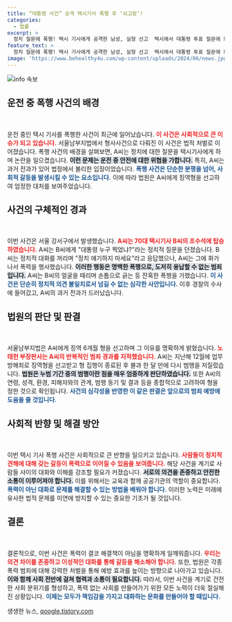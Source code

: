 ```yaml
---
title: “대통령 사건” 승객 택시기사 폭행 후 ‘쇠고랑’!
categories:
  - 법률
excerpt: >
  정치 질문에 폭행! 택시 기사에게 공격한 남성, 실형 선고  택시에서 대통령 투표 질문에 화를 낸 전과범의 만행, 법의 심판을 받다. 과연 어떤 사건이었을까? 클릭해 확인하세요!
feature_text: >
  정치 질문에 폭행! 택시 기사에게 공격한 남성, 실형 선고  택시에서 대통령 투표 질문에 화를 낸 전과범의 만행, 법의 심판을 받다. 과연 어떤 사건이었을까? 클릭해 확인하세요!
image: 'https://www.behealthy4u.com/wp-content/uploads/2024/06/news.jpg'
---
```


<p><img src="https://www.behealthy4u.com/wp-content/uploads/2024/06/news.jpg" alt="info 속보" /></p>

<h2 data-ke-size="size26">운전 중 폭행 사건의 배경</h2>

<p data-ke-size="size16">&nbsp;</p>

<p>운전 중인 택시 기사를 폭행한 사건이 최근에 일어났습니다. <b><span style="color: #ee2323;">이 사건은 사회적으로 큰 이슈가 되고 있습니다.</span></b> 서울남부지법에서 형사사건으로 다뤄진 이 사건은 법적 처벌로 이어졌습니다. 폭행 사건의 배경을 살펴보면, A씨는 정치에 대한 질문을 택시기사에게 하며 논란을 일으켰습니다. <b><span style="background-color: #21538527;">이런 문제는 운전 중 안전에 대한 위협을 가합니다.</span></b> 특히, A씨는 과거 전과가 있어 법정에서 불리한 입장이었습니다. <b><span style="color: #1a5490;">폭행 사건은 단순한 분쟁을 넘어, 사회적 갈등을 발생시킬 수 있는 요소입니다.</span></b> 이에 따라 법원은 A씨에게 징역형을 선고하여 엄정한 대처를 보여주었습니다.</p>

<h2 data-ke-size="size26">사건의 구체적인 경과</h2>

<p data-ke-size="size16">&nbsp;</p>

<p>이번 사건은 서울 강서구에서 발생했습니다. <b><span style="color: #ee2323;">A씨는 70대 택시기사 B씨의 조수석에 탑승하였습니다.</span></b> A씨는 B씨에게 "대통령 누구 찍었냐?"라는 정치적 질문을 던졌습니다. B씨는 정치적 대화를 꺼리며 "정치 얘기하지 마세요"라고 응답했으나, A씨는 그에 화가 나서 폭력을 행사했습니다. <b><span style="background-color: #21538527;">이러한 행동은 명백한 폭행으로, 도저히 용납할 수 없는 범죄입니다.</span></b> A씨는 B씨의 얼굴을 때리며 손톱으로 긁는 등 잔혹한 폭행을 가했습니다. <b><span style="color: #1a5490;">이 사건은 단순히 정치적 의견 불일치로서 넘길 수 없는 심각한 사안입니다.</span></b> 이후 경찰의 수사에 들어갔고, A씨의 과거 전과가 드러났습니다.</p>

<h2 data-ke-size="size26">법원의 판단 및 판결</h2>

<p data-ke-size="size16">&nbsp;</p>

<p>서울남부지법은 A씨에게 징역 6개월 형을 선고하며 그 이유를 명확하게 밝혔습니다. <b><span style="color: #ee2323;">노태헌 부장판사는 A씨의 반복적인 범죄 경과를 지적했습니다.</span></b> A씨는 지난해 12월에 업무방해죄로 징역형을 선고받고 형 집행이 종료된 후 불과 한 달 만에 다시 범행을 저질렀습니다. <b><span style="background-color: #21538527;">법원은 누범 기간 중의 범행이란 점을 매우 엄중하게 판단하였습니다.</span></b> 또한 A씨의 연령, 성격, 환경, 피해자와의 관계, 범행 동기 및 결과 등을 종합적으로 고려하여 형을 정한 것으로 확인됩니다. <b><span style="color: #1a5490;">사건의 심각성을 반영한 이 같은 판결은 앞으로의 범죄 예방에 도움을 줄 것입니다.</span></b></p>

<h2 data-ke-size="size26">사회적 반향 및 해결 방안</h2>

<p data-ke-size="size16">&nbsp;</p>

<p>이번 택시 기사 폭행 사건은 사회적으로 큰 반향을 일으키고 있습니다. <b><span style="color: #ee2323;">사람들이 정치적 견해에 대해 갖는 갈등이 폭력으로 이어질 수 있음을 보여줍니다.</span></b> 해당 사건을 계기로 사람들 사이의 대화와 이해를 강조할 필요가 커졌습니다. <b><span style="background-color: #21538527;">서로의 의견을 존중하고 안전한 소통이 이루어져야 합니다.</span></b> 이를 위해서는 교육과 함께 공공기관의 역할이 중요합니다. <b><span style="color: #1a5490;">폭력이 아닌 대화로 문제를 해결할 수 있는 방법을 배워야 합니다.</span></b> 이러한 노력은 미래에 유사한 법적 문제를 미연에 방지할 수 있는 중요한 기초가 될 것입니다.</p>

<h2 data-ke-size="size26">결론</h2>

<p data-ke-size="size16">&nbsp;</p>

<p>결론적으로, 이번 사건은 폭력이 결코 해결책이 아님을 명확하게 일깨워줍니다. <b><span style="color: #ee2323;">우리는 의견 차이를 존중하고 이성적인 대화를 통해 갈등을 해소해야 합니다.</span></b> 또한, 법원은 각종 폭력 범죄에 대해 강력한 처벌을 통해 예방 효과를 높이는 방향으로 나아가고 있습니다. <b><span style="background-color: #21538527;">이와 함께 사회 전반에 걸쳐 협력과 소통이 필요합니다.</span></b> 따라서, 이번 사건을 계기로 건전한 사회 분위기를 형성하고, 폭력 없는 사회를 만들어가기 위한 모든 노력이 더욱 절실해진 상황입니다. <b><span style="color: #1a5490;">이제는 모두가 책임감을 가지고 대화하는 문화를 만들어야 할 때입니다.</span></b></p>
생생한 뉴스, <a href="https://qoogle.tistory.com" rel="dofollow">qoogle.tistory.com</a>


